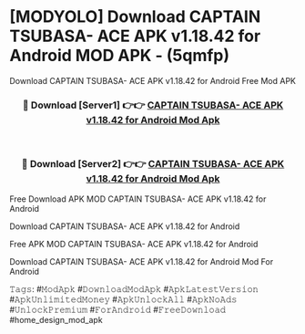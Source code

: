 # [MODYOLO] Download CAPTAIN TSUBASA- ACE APK v1.18.42 for Android MOD APK - (5qmfp)
Download CAPTAIN TSUBASA- ACE APK v1.18.42 for Android Free Mod APK

<div align="center">
<h3>🔴 Download [Server1] 👉👉 <a href="https://apk-comot.site?title=CAPTAIN_TSUBASA-_ACE_APK_v1.18.42_for_Android">CAPTAIN TSUBASA- ACE APK v1.18.42 for Android Mod Apk</a></h3><br>

<h3>🔴 Download [Server2] 👉👉 <a href="https://apk-comot.site?title=CAPTAIN_TSUBASA-_ACE_APK_v1.18.42_for_Android">CAPTAIN TSUBASA- ACE APK v1.18.42 for Android Mod Apk</a></h3>
</div>


Free Download APK MOD CAPTAIN TSUBASA- ACE APK v1.18.42 for Android

Download CAPTAIN TSUBASA- ACE APK v1.18.42 for Android 

Free APK MOD CAPTAIN TSUBASA- ACE APK v1.18.42 for Android 

Download CAPTAIN TSUBASA- ACE APK v1.18.42 for Android Mod For Android

𝚃𝚊𝚐𝚜: #𝙼𝚘𝚍𝙰𝚙𝚔 #𝙳𝚘𝚠𝚗𝚕𝚘𝚊𝚍𝙼𝚘𝚍𝙰𝚙𝚔 #𝙰𝚙𝚔𝙻𝚊𝚝𝚎𝚜𝚝𝚅𝚎𝚛𝚜𝚒𝚘𝚗 #𝙰𝚙𝚔𝚄𝚗𝚕𝚒𝚖𝚒𝚝𝚎𝚍𝙼𝚘𝚗𝚎𝚢 #𝙰𝚙𝚔𝚄𝚗𝚕𝚘𝚌𝚔𝙰𝚕𝚕 #𝙰𝚙𝚔𝙽𝚘𝙰𝚍𝚜 #𝚄𝚗𝚕𝚘𝚌𝚔𝙿𝚛𝚎𝚖𝚒𝚞𝚖 #𝙵𝚘𝚛𝙰𝚗𝚍𝚛𝚘𝚒𝚍 #𝙵𝚛𝚎𝚎𝙳𝚘𝚠𝚗𝚕𝚘𝚊𝚍 #home_design_mod_apk